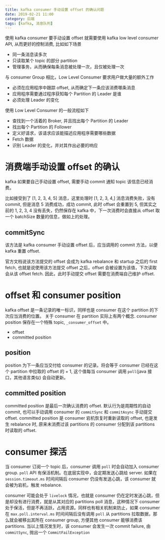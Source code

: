 ```yaml
---
title: kafka consumer 手动设置 offset 的确认问题
date: 2019-02-21 11:00
category: 后端
tags: [kafka, 消息队列]
---
```


使用 kafka consumer 要手动设置 offset 就需要使用 kafka low level consumer API, 从而更好的控制消费, 比如如下场景

- 同一条消息读多次
- 只读取某个 topic 的部分 partition
- 管理事务，从而确保每条消息被处理一次，且仅被处理一次

与 consumer Group 相比，Low Level Consumer 要求用户做大量的额外工作

- 必须在应用程序中跟踪 offset, 从而确定下一条应该消费哪条消息
- 应用程序需要通过程序获知每个 Partition 的 Leader 是谁
- 必须处理 Leader 的变化

使用 Low Level Consumer 的一般流程如下

- 查找到一个活着的 Broker, 并且找出每个 Partition 的 Leader
- 找出每个 Partition 的 Follower
- 定义好请求，该请求应该能描述应用程序需要哪些数据
- Fetch 数据
- 识别 Leader 的变化，并对其作出必要的响应

# 消费端手动设置 offset 的确认

kafka 如果要自己手动设置 offset, 需要手动 commit 通知 topic 该信息已经消费。

比如接受到了 [1, 2, 3, 4, 5] 消息，这里处理时 [1, 2, 3, 4,] 消息消费失败，没有 commit, 但是消息 5 消费成功，成功 commit, 此时 offset 会重置到 5, 但其实之前的 1, 2, 3, 4 没有丢失，仍然保存在 kafka 中，下一次消费时会直接从 offset 取一个 batchSize 数量的信息，做如上的处理。

## commitSync

该方法是 kafka consumer 手动设置 offset 后，应当调用的 commit 方法，以便 kafka 重置 offset.

官方文档说该方法提交的 offset 会成为 kafka rebalance 和 startup 之后的 first fetch, 也就是说使用该方法提交 offset 之后，offset 会被设置为该值，下次读取会从该 offset fetch. 因此，此时手动提交 offset 需要在消费端自己维护 offset.

# offset 和 consumer position

kafka offset 是一条记录的唯一标识，同样也是 consumer 在这个 partition 的下次应当消费的位置。
关于 consumer 在 partition 实际上有两个概念.
consumer position 保存在一个特殊 topic, `_consumer_offset` 中。

- offset
- committed position

## position

position 为下一条应当交付给 consumer 的记录。将会等于 consumer 已经在这个 partition 中拉取的 offset 的 + 1, 这个值每当 consumer 调用 `poll`(java 接口，其他语言类似) 会自动更新。

## committed position

committed position 是最后一次确认消费的 offset.
默认行为是周期性的自动 commit, 也可以手动调用 consumer 的 `commitSync` 和 `commitAsync` 手动提交 offset.
committed position 是 consumer 宕机恢复时重新读取的 offset, 也是发生 rebalance 时, 原来未消费过该 partitions 的 consumer 分配到该 partitions 时读取的 offset.

# consumer 探活

当 consumer 订阅一个 topic 后，consumer 调用 `poll` 时会自动加入 consumer group.
`poll` API 有保活机制。在底层实现中，会定期发送心跳给 server. 如果在 `session.timeout.ms` 时间间隔后 consumer 仍没有发送心跳，该 consumer 就会被为宕机，触发 rebalance.

consumer 可能会处于 `livelock` 情况，也就是 consumer 仍在定时发送心跳，但是却没有进行消费，就是从其对应的 partitions poll 消息，这种情况下 consumer 处于保活，但是不再活跃，占用资源。同样也有相关机制来防止，如果 consumer 在 `max.poll.interval.ms` 时间间隔后没有调用 `poll` 从 partitions 拉取数据，那么就会被移出其所在 consumer group, 方便其他 consumer 能够消费该 partitions.
当以上情况发生时，该 consumer 会发生一次 commit failure, 由 `commitSync`, 抛出一个 `CommitFailException`